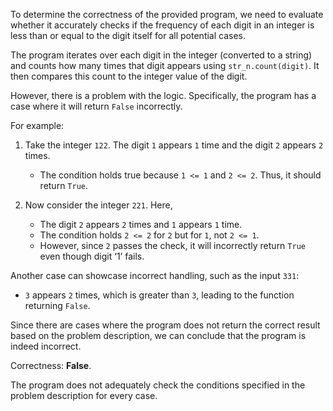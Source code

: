 To determine the correctness of the provided program, we need to evaluate whether it accurately checks if the frequency of each digit in an integer is less than or equal to the digit itself for all potential cases.

The program iterates over each digit in the integer (converted to a string) and counts how many times that digit appears using `str_n.count(digit)`. It then compares this count to the integer value of the digit.

However, there is a problem with the logic. Specifically, the program has a case where it will return `False` incorrectly. 

For example:
1. Take the integer `122`. The digit `1` appears `1` time and the digit `2` appears `2` times. 
   - The condition holds true because `1 <= 1` and `2 <= 2`. Thus, it should return `True`.
   
2. Now consider the integer `221`. Here, 
   - The digit `2` appears `2` times and `1` appears `1` time.
   - The condition holds `2 <= 2` for `2` but for `1`, not `2 <= 1`.
   - However, since `2` passes the check, it will incorrectly return `True` even though digit ‘1’ fails.

Another case can showcase incorrect handling, such as the input `331`:
- `3` appears `2` times, which is greater than `3`, leading to the function returning `False`.

Since there are cases where the program does not return the correct result based on the problem description, we can conclude that the program is indeed incorrect.

Correctness: **False**. 

The program does not adequately check the conditions specified in the problem description for every case.